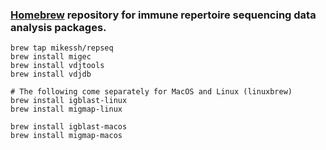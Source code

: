 ### [Homebrew](http://brew.sh) repository for immune repertoire sequencing data analysis packages.

```{bash}
brew tap mikessh/repseq
brew install migec
brew install vdjtools
brew install vdjdb

# The following come separately for MacOS and Linux (linuxbrew)
brew install igblast-linux
brew install migmap-linux

brew install igblast-macos
brew install migmap-macos
```

